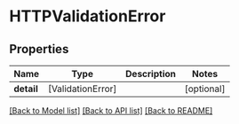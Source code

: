 # HTTPValidationError

## Properties
Name | Type | Description | Notes
------------ | ------------- | ------------- | -------------
**detail** | [ValidationError] |  | [optional] 

[[Back to Model list]](../README.md#documentation-for-models) [[Back to API list]](../README.md#documentation-for-api-endpoints) [[Back to README]](../README.md)


